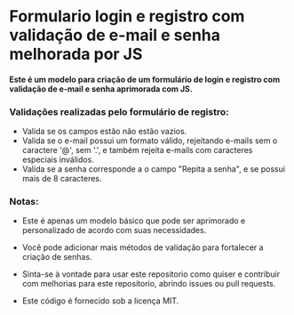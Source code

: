 # Formulario login e registro com validação de e-mail e senha melhorada por JS
 #### Este é um modelo para criação de um formulário de login e registro com validação de e-mail e senha aprimorada com JS.

### Validações realizadas pelo formulário de registro:
- Valida se os campos estão não estão vazios.
- Valida se o e-mail possui um formato válido, rejeitando e-mails sem o caractere '@', sem '.', e também rejeita e-mails com caracteres especiais inválidos.
- Valida se a senha corresponde a o campo "Repita a senha", e se possui mais de 8 caracteres.

### Notas:
- Este é apenas um modelo básico que pode ser aprimorado e personalizado de acordo com suas necessidades.
- Você pode adicionar mais métodos de validação para fortalecer a criação de senhas.
- Sinta-se à vontade para usar este repositorio como quiser e contribuir com melhorias para este repositorio, abrindo issues ou pull requests.

- Este código é fornecido sob a licença MIT.